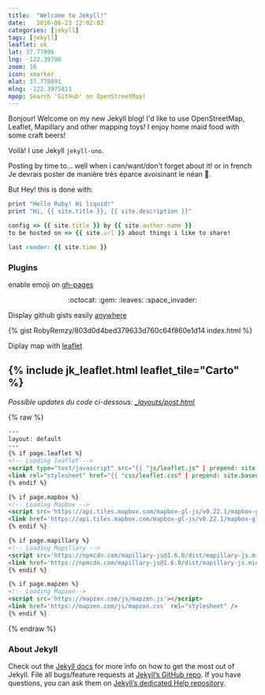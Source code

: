 ```yaml
---
title:  "Welcome to Jekyll!"
date:   2016-06-23 12:02:02
categories: [jekyll]
tags: [jekyll]
leaflet: ok
lat: 37.77896
lng: -122.39790
zoom: 16
icon: xmarker
mlat: 37.778891
mlng: -122.3975811
mpop: Search 'GitHub' on OpenStreetMap!
---
```


Bonjour! Welcome on my new Jekyll blog!
I'd like to use OpenStreetMap, Leaflet, Mapillary and other mapping toys!
I enjoy home maid food with some craft beers!

Voilà! I use Jekyll `jekyll-uno`.

Posting by time to... well when i can/want/don't forget about it! or in french
Je devrais poster de manière très éparce avoisinant le néan :cake:.

But Hey! this is done with:

``` ruby
print "Hello Ruby! Hi liquid!"
print "Hi, {{ site.title }}, {{ site.description }}"

config => {{ site.title }} by {{ site.author.name }}
to be hosted on => {{ site.url }} about things i like to share!

last render: {{ site.time }}

```

### Plugins

enable emoji on [gh-pages](https://help.github.com/articles/emoji-on-github-pages/)

<p><center>:octocat: :gem: :leaves: :space_invader:</center></p>


Display github gists easily [anywhere](https://github.com/jekyll/jekyll-gist)

{% gist RobyRemzy/803d0d4bed379633d760c64f860e1d14 index.html %}

Diplay map with [leaflet](http://leafletjs.com/)

{% include jk_leaflet.html leaflet_tile="Carto" %}
---

*Possible updates du code ci-dessous: <a href="https://raw.githubusercontent.com/RobyRemzy/robyremzy.github.io/master/_layouts/post.html" target="blank">_layouts/post.html</a>*

{% raw %}
```html
---
layout: default
---
{% if page.leaflet %}
<!-- Loading leaflet -->
<script type="text/javascript" src="{{ "js/leaflet.js" | prepend: site.baseurl }}"></script>
<link rel="stylesheet" href="{{ "css/leaflet.css" | prepend: site.baseurl }}">
{% endif %}

{% if page.mapbox %}
<!-- Loading Mapbox -->
<script src='https://api.tiles.mapbox.com/mapbox-gl-js/v0.22.1/mapbox-gl.js'></script>
<link href='https://api.tiles.mapbox.com/mapbox-gl-js/v0.22.1/mapbox-gl.css' rel='stylesheet' />
{% endif %}

{% if page.mapillary %}
<!-- Loading Mapillary -->
<script src='https://npmcdn.com/mapillary-js@1.6.0/dist/mapillary-js.min.js'></script>
<link href='https://npmcdn.com/mapillary-js@1.6.0/dist/mapillary-js.min.css' rel='stylesheet' />
{% endif %}

{% if page.mapzen %}
<!-- Loading Mapzen-->
<script src='https://mapzen.com/js/mapzen.js'></script>
<link href='https://mapzen.com/js/mapzen.css' rel="stylesheet" />
{% endif %}
```
{% endraw %}


### About Jekyll

Check out the [Jekyll docs][jekyll] for more info on how to get the most out of Jekyll. File all bugs/feature requests at [Jekyll’s GitHub repo][jekyll-gh]. If you have questions, you can ask them on [Jekyll’s dedicated Help repository][jekyll-help].

[jekyll]:      http://jekyllrb.com
[jekyll-gh]:   https://github.com/jekyll/jekyll
[jekyll-help]: https://github.com/jekyll/jekyll-help
